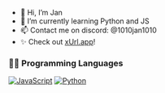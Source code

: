 - 👋 Hi, I’m Jan
- 🌱 I’m currently learning Python and JS
- 📫 Contact me on discord: @1010jan1010
- ✨ Check out <a href="https://xurl.app">xUrl.app</a>!

<!---
Jan20202020/Jan20202020 is a ✨ special ✨ repository because its `README.md` (this file) appears on your GitHub profile.
You can click the Preview link to take a look at your changes.
--->

### 👨‍💻 Programming Languages

<p>
    <a href="https://github.com/Jan20202020"><img alt="JavaScript" src="https://img.shields.io/badge/JavaScript%20-%23F7DF1E.svg?logo=javascript&logoColor=black"></a>
    <a href="https://github.com/Jan20202020"><img alt="Python" src="https://img.shields.io/badge/Python%20-%2314354C.svg?logo=python&logoColor=white"></a>

<p>
